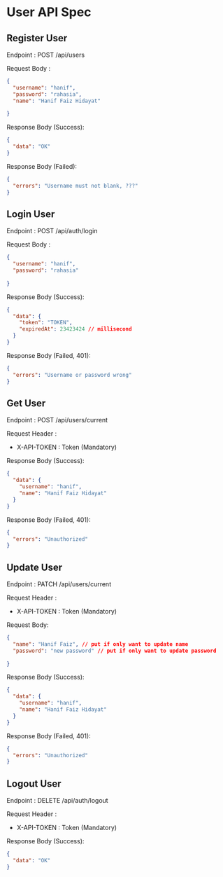# User API Spec

## Register User

Endpoint : POST /api/users

Request Body :

```json
{
  "username": "hanif",
  "password": "rahasia",
  "name": "Hanif Faiz Hidayat"
  
}
```

Response Body (Success):

```json
{
  "data": "OK"
}
```

Response Body (Failed):

```json
{
  "errors": "Username must not blank, ???"
}
```

## Login User

Endpoint : POST /api/auth/login

Request Body :

```json
{
  "username": "hanif",
  "password": "rahasia"
  
}
```

Response Body (Success):

```json
{
  "data": {
    "token": "TOKEN",
    "expiredAt": 23423424 // millisecond
  }
}
```

Response Body (Failed, 401):

```json
{
  "errors": "Username or password wrong"
}
```

## Get User

Endpoint : POST /api/users/current

Request Header :

- X-API-TOKEN : Token (Mandatory)

Response Body (Success):

```json
{
  "data": {
    "username": "hanif",
    "name": "Hanif Faiz Hidayat"
  }
}
```

Response Body (Failed, 401):

```json
{
  "errors": "Unauthorized"
}
```

## Update User


Endpoint : PATCH /api/users/current

Request Header :

- X-API-TOKEN : Token (Mandatory)

Request Body:

```json
{
  "name": "Hanif Faiz", // put if only want to update name
  "password": "new password" // put if only want to update password
  
}
```

Response Body (Success):

```json
{
  "data": {
    "username": "hanif",
    "name": "Hanif Faiz Hidayat"
  }
}
```

Response Body (Failed, 401):

```json
{
  "errors": "Unauthorized"
}
```


## Logout User

Endpoint : DELETE /api/auth/logout

Request Header :

- X-API-TOKEN : Token (Mandatory)

Response Body (Success):

```json
{
  "data": "OK"
}
```